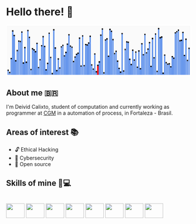 #  **Hello there!** 🚀

![GIF](Quicksort.gif)

## **About me** 🇧🇷
I'm Deivid Calixto, student of computation and currently working as programmer at [CGM](https://www.fortaleza.ce.gov.br/institucional/a-secretaria-339) in  a automation of process, in Fortaleza - Brasil.

## **Areas of interest** 📚
* 🔓 Ethical Hacking
* 💚 Cybersecurity
* 👾 Open source

## **Skills of mine** 🥷💻 
<div style="display: inline_black"><br>
  <img src="https://cdn.jsdelivr.net/gh/devicons/devicon/icons/c/c-original.svg" align="center" height="40" width="50"/>
  <img src="https://cdn.jsdelivr.net/gh/devicons/devicon/icons/cplusplus/cplusplus-original.svg" align="center" height="40" width="50" />
  <img src="https://cdn.jsdelivr.net/gh/devicons/devicon/icons/python/python-original.svg" align="center" height="40" width="50" />
  <img src="https://cdn.jsdelivr.net/gh/devicons/devicon/icons/html5/html5-original.svg" align="center" height="40" width="50" />
   <img src="https://cdn.jsdelivr.net/gh/devicons/devicon/icons/css3/css3-original.svg" align="center" height="40" width="50" />
  <img src="https://cdn.jsdelivr.net/gh/devicons/devicon/icons/linux/linux-original.svg" align="center" height="40" width="50" /> 
  <img src="https://cdn.jsdelivr.net/gh/devicons/devicon/icons/git/git-original.svg" align="center" height="40" width="50" />
  <img src="https://cdn.jsdelivr.net/gh/devicons/devicon/icons/vscode/vscode-original.svg" align="center"  height="40" width="50" />
</div></br>


